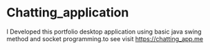# Chatting_application
I Developed this portfolio desktop application using basic java swing method and socket programming.to see visit https://chatting_app.me
